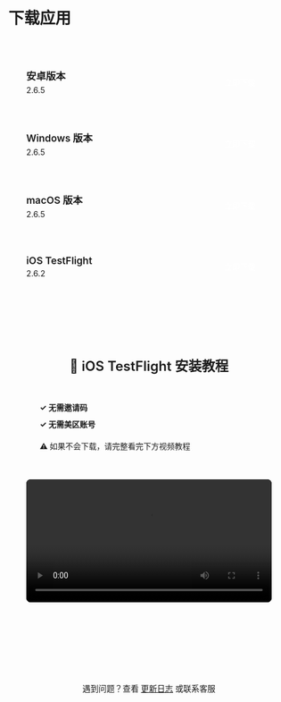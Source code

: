 # 下载应用



<style>
.download-list {
  max-width: 700px;
  margin: 3rem auto;
}

.download-item {
  display: flex;
  justify-content: space-between;
  align-items: center;
  padding: 1.5rem 2rem;
  margin-bottom: 1rem;
  background: var(--vp-c-bg-soft);
  border: 1px solid var(--vp-c-divider);
  border-radius: 8px;
  transition: all 0.3s ease;
}

.download-item:hover {
  border-color: var(--vp-c-brand-1);
  box-shadow: 0 2px 12px rgba(0, 0, 0, 0.08);
}

.download-info {
  flex: 1;
}

.platform-name {
  font-size: 1.1rem;
  font-weight: 600;
  color: var(--vp-c-text-1);
  margin-bottom: 0.3rem;
}

.version {
  font-size: 0.9rem;
  color: var(--vp-c-text-2);
}

.download-btn {
  display: inline-block;
  padding: 0.6rem 1.8rem;
  background: var(--vp-c-brand-1);
  color: white !important;
  text-decoration: none;
  border-radius: 6px;
  font-weight: 500;
  transition: all 0.3s ease;
  white-space: nowrap;
  cursor: pointer;
  border: none;
}

.download-btn:hover {
  background: var(--vp-c-brand-2);
  transform: translateX(2px);
}

.ios-item {
  background: linear-gradient(135deg, var(--vp-c-bg-soft) 0%, var(--vp-c-bg-alt) 100%);
}

.ios-note {
  font-size: 0.85rem;
  color: var(--vp-c-text-2);
  margin-top: 0.3rem;
}

/* iOS 教程区域 */
.ios-tutorial {
  max-width: 700px;
  margin: 3rem auto;
  padding: 2rem;
  background: var(--vp-c-bg-soft);
  border: 1px solid var(--vp-c-divider);
  border-radius: 12px;
}

.ios-tutorial-title {
  font-size: 1.5rem;
  font-weight: 600;
  color: var(--vp-c-text-1);
  margin-bottom: 1.5rem;
  text-align: center;
}

.ios-notice {
  background: var(--vp-c-brand-soft);
  border-left: 4px solid var(--vp-c-brand-1);
  padding: 1rem 1.5rem;
  margin-bottom: 1.5rem;
  border-radius: 6px;
}

.ios-notice p {
  margin: 0.5rem 0;
  color: var(--vp-c-text-1);
  line-height: 1.6;
}

.ios-notice strong {
  color: var(--vp-c-brand-1);
}

.ios-video {
  margin-top: 1.5rem;
}

.ios-video video {
  width: 100%;
  border-radius: 8px;
  background: #000;
}

@media (max-width: 768px) {
  .ios-tutorial {
    padding: 1.5rem;
    margin: 2rem auto;
  }
}
</style>

<div class="download-list">

  <div class="download-item">
    <div class="download-info">
      <div class="platform-name">安卓版本</div>
      <div class="version">2.6.5</div>
    </div>
    <a href="https://oss.autooj.cn/apps/2.6.5-app-arm64-v8a-release.apk" 
       class="download-btn" 
       target="_blank">立即下载</a>
  </div>

  <div class="download-item">
    <div class="download-info">
      <div class="platform-name">Windows 版本</div>
      <div class="version">2.6.5</div>
    </div>
    <a href="https://ghfast.top/https://github.com/pwxiao/togother-docs/releases/download/v2.6.5/togother_windows_x64_2.6.5.exe" 
       class="download-btn" 
       target="_blank">立即下载</a>
  </div>

  <div class="download-item">
    <div class="download-info">
      <div class="platform-name">macOS 版本</div>
      <div class="version">2.6.5</div>
    </div>
    <a href="https://ghfast.top/https://github.com/pwxiao/togother-docs/releases/download/v2.6.5/togother_macos_2.6.5.dmg" 
       class="download-btn" 
       target="_blank">立即下载</a>
  </div>

  <div class="download-item ios-item">
    <div class="download-info">
      <div class="platform-name">iOS TestFlight</div>
      <div class="version">2.6.2</div>
    </div>
    <a href="https://testflight.apple.com/join/xk6vZNpD" 
       class="download-btn" 
       target="_blank">立即下载</a>
  </div>

</div>

<!-- iOS 安装教程 -->
<div class="ios-tutorial">
  <h2 class="ios-tutorial-title">📱 iOS TestFlight 安装教程</h2>
  
  <div class="ios-notice">
    <p><strong>✓ 无需邀请码</strong></p>
    <p><strong>✓ 无需美区账号</strong></p>
    <p style="margin-top: 1rem; font-weight: 500;">⚠️ 如果不会下载，请完整看完下方视频教程</p>
  </div>
  
  <div class="ios-video">
    <video width="100%" controls controlsList="nodownload">
      <source src="/assets/video/ios.mp4" type="video/mp4">
      您的浏览器不支持视频播放。
    </video>
  </div>
</div>

<div style="text-align: center; margin-top: 4rem; padding: 2rem 0; border-top: 1px solid var(--vp-c-divider);">
  <p style="color: var(--vp-c-text-2); font-size: 0.9rem;">
    遇到问题？查看 <a href="/changelog.html" style="color: var(--vp-c-brand-1);">更新日志</a> 或联系客服
  </p>
</div>

<!-- ## iOS版本 (App Store) {#ios版本-app-store}

国区暂不可用，请使用美区账号

[App Store下载](https://apps.apple.com/us/app/一起看-异地同步观影神器/id6742242273) -->




